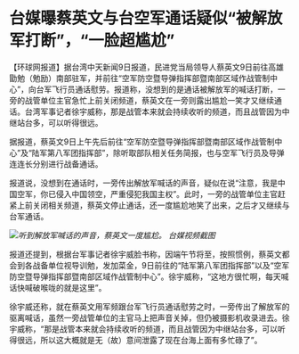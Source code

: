 

# 台媒曝蔡英文与台空军通话疑似“被解放军打断”，“一脸超尴尬”

【环球网报道】据台湾中天新闻9日报道，民进党当局领导人蔡英文9日前往高雄勖勉（勉励）南部驻军，并前往“空军防空暨导弹指挥部暨南部区域作战管制中心”，向台军飞行员通话慰劳。报道称，没想到的是通话被解放军的喊话打断，一旁的战管单位主官急忙上前关闭频道，蔡英文在一旁则露出尴尬一笑才又继续通话。台湾军事记者徐宇威称，那是战管本来就会持续收听的频道，而且战管因为中继站台多，可以听得很远。

据报道，蔡英文9日上午先后前往“空军防空暨导弹指挥部暨南部区域作战管制中心”及“陆军第八军团指挥部”，除听取部队相关任务简报，也与空军飞行员及导弹连连长分别进行战备通话。

报道说，没想到在通话时，一旁传出解放军喊话的声音，疑似在说“注意，我是中国空军，你已侵入中国领空，严重侵犯我国主权”。此时，一旁的战管单位主官赶紧上前关闭相关频道，蔡英文停止通话，还一度尴尬地笑了出来，之后才又继续与台军通话。

![](https://inews.gtimg.com/om_bt/OSRQt2ULeMkXMeY0e-2QlYr8eBhayAQWqOSWepm4DAOicAA/1000)_听到解放军喊话的声音，蔡英文一度尴尬。
台媒视频截图_

报道还提到，根据台军事记者徐宇威脸书称，因端午节将至，按照惯例，蔡英文都会到各战备单位视导训勉，发加菜金，9日前往的“陆军第八军团指挥部”以及“空军防空暨导弹指挥部暨南部区域作战管制中心”。徐宇威称，“这地方很忙啊，每天喊话快喊破喉咙的就是这里”。

徐宇威还称，就在蔡英文用军频跟台军飞行员通话慰劳之时，一旁传出了解放军的驱离喊话，虽然一旁战管单位的主官马上把声音关掉，但仍被摄影机收录进去。徐宇威称，“那是战管本来就会持续收听的频道，而且战管因为中继站台多，可以听得很远，所以这大概就是无（故）意间泄露了现在台海上面有多忙碌了”。

